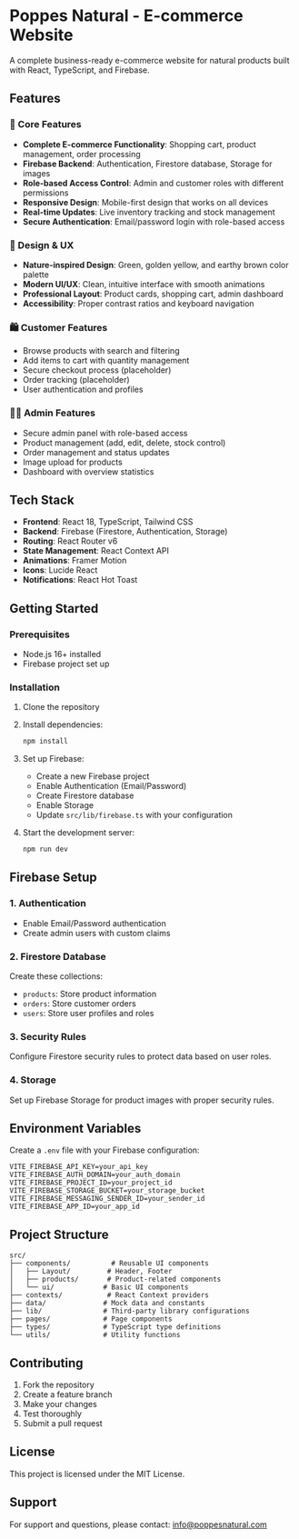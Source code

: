 # Poppes Natural - E-commerce Website

A complete business-ready e-commerce website for natural products built with React, TypeScript, and Firebase.

## Features

### 🌿 Core Features
- **Complete E-commerce Functionality**: Shopping cart, product management, order processing
- **Firebase Backend**: Authentication, Firestore database, Storage for images
- **Role-based Access Control**: Admin and customer roles with different permissions
- **Responsive Design**: Mobile-first design that works on all devices
- **Real-time Updates**: Live inventory tracking and stock management
- **Secure Authentication**: Email/password login with role-based access

### 🎨 Design & UX
- **Nature-inspired Design**: Green, golden yellow, and earthy brown color palette
- **Modern UI/UX**: Clean, intuitive interface with smooth animations
- **Professional Layout**: Product cards, shopping cart, admin dashboard
- **Accessibility**: Proper contrast ratios and keyboard navigation

### 🛍️ Customer Features
- Browse products with search and filtering
- Add items to cart with quantity management
- Secure checkout process (placeholder)
- Order tracking (placeholder)
- User authentication and profiles

### 👨‍💼 Admin Features
- Secure admin panel with role-based access
- Product management (add, edit, delete, stock control)
- Order management and status updates
- Image upload for products
- Dashboard with overview statistics

## Tech Stack

- **Frontend**: React 18, TypeScript, Tailwind CSS
- **Backend**: Firebase (Firestore, Authentication, Storage)
- **Routing**: React Router v6
- **State Management**: React Context API
- **Animations**: Framer Motion
- **Icons**: Lucide React
- **Notifications**: React Hot Toast

## Getting Started

### Prerequisites
- Node.js 16+ installed
- Firebase project set up

### Installation

1. Clone the repository
2. Install dependencies:
   ```bash
   npm install
   ```

3. Set up Firebase:
   - Create a new Firebase project
   - Enable Authentication (Email/Password)
   - Create Firestore database
   - Enable Storage
   - Update `src/lib/firebase.ts` with your configuration

4. Start the development server:
   ```bash
   npm run dev
   ```

## Firebase Setup

### 1. Authentication
- Enable Email/Password authentication
- Create admin users with custom claims

### 2. Firestore Database
Create these collections:
- `products`: Store product information
- `orders`: Store customer orders
- `users`: Store user profiles and roles

### 3. Security Rules
Configure Firestore security rules to protect data based on user roles.

### 4. Storage
Set up Firebase Storage for product images with proper security rules.

## Environment Variables

Create a `.env` file with your Firebase configuration:
```
VITE_FIREBASE_API_KEY=your_api_key
VITE_FIREBASE_AUTH_DOMAIN=your_auth_domain
VITE_FIREBASE_PROJECT_ID=your_project_id
VITE_FIREBASE_STORAGE_BUCKET=your_storage_bucket
VITE_FIREBASE_MESSAGING_SENDER_ID=your_sender_id
VITE_FIREBASE_APP_ID=your_app_id
```

## Project Structure

```
src/
├── components/          # Reusable UI components
│   ├── Layout/         # Header, Footer
│   ├── products/       # Product-related components
│   └── ui/            # Basic UI components
├── contexts/           # React Context providers
├── data/              # Mock data and constants
├── lib/               # Third-party library configurations
├── pages/             # Page components
├── types/             # TypeScript type definitions
└── utils/             # Utility functions
```


## Contributing

1. Fork the repository
2. Create a feature branch
3. Make your changes
4. Test thoroughly
5. Submit a pull request

## License

This project is licensed under the MIT License.

## Support

For support and questions, please contact: info@poppesnatural.com
